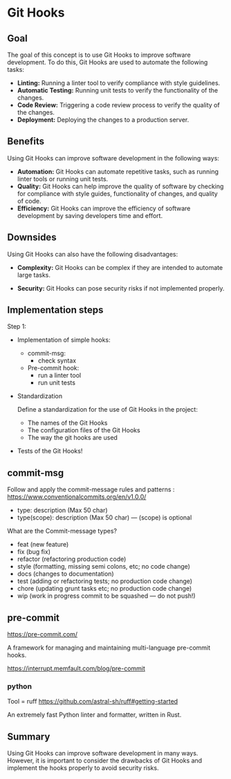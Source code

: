 # Git Hooks

## Goal

The goal of this concept is to use Git Hooks to improve software development. To do this, Git Hooks are used to automate the following tasks:

- **Linting:** Running a linter tool to verify compliance with style guidelines.
- **Automatic Testing:** Running unit tests to verify the functionality of the changes.
- **Code Review:** Triggering a code review process to verify the quality of the changes.
- **Deployment:** Deploying the changes to a production server.

## Benefits

Using Git Hooks can improve software development in the following ways:

- **Automation:** Git Hooks can automate repetitive tasks, such as running linter tools or running unit tests.
- **Quality:** Git Hooks can help improve the quality of software by checking for compliance with style guides, functionality of changes, and quality of code.
- **Efficiency:** Git Hooks can improve the efficiency of software development by saving developers time and effort.

## Downsides

Using Git Hooks can also have the following disadvantages:

- **Complexity:** Git Hooks can be complex if they are intended to automate large tasks.

- **Security:** Git Hooks can pose security risks if not implemented properly.

## Implementation steps

Step 1:

- Implementation of simple hooks:
  - commit-msg:
    - check syntax
  - Pre-commit hook:
    - run a linter tool
    - run unit tests

- Standardization

  Define a standardization for the use of Git Hooks in the project:

  - The names of the Git Hooks
  - The configuration files of the Git Hooks
  - The way the git hooks are used

- Tests of the Git Hooks!

## commit-msg

Follow and apply the commit-message rules and patterns :
<https://www.conventionalcommits.org/en/v1.0.0/>

- type: description (Max 50 char)
- type(scope): description (Max 50 char) — (scope) is optional

What are the Commit-message types?

- feat (new feature)
- fix (bug fix)
- refactor (refactoring production code)
- style (formatting, missing semi colons, etc; no code change)
- docs (changes to documentation)
- test (adding or refactoring tests; no production code change)
- chore (updating grunt tasks etc; no production code change)
- wip (work in progress commit to be squashed — do not push!)

## pre-commit

  <https://pre-commit.com/>

  A framework for managing and maintaining multi-language pre-commit hooks.

  <https://interrupt.memfault.com/blog/pre-commit>

### python

Tool = ruff <https://github.com/astral-sh/ruff#getting-started>

An extremely fast Python linter and formatter, written in Rust.

## Summary

Using Git Hooks can improve software development in many ways. However, it is important to consider the drawbacks of Git Hooks and implement the hooks properly to avoid security risks.
